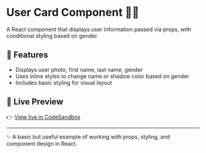 # User Card Component 🧑‍💼

A React component that displays user information passed via props, with conditional styling based on gender.

## 🔧 Features

- Displays user photo, first name, last name, gender
- Uses inline styles to change name or shadow color based on gender
- Includes basic styling for visual layout

## 🔗 Live Preview

👉 [View live in CodeSandbox](https://codesandbox.io/p/sandbox/l58f3s?file=%2Fsrc%2FApp.js)

---

✨ A basic but useful example of working with props, styling, and component design in React.
